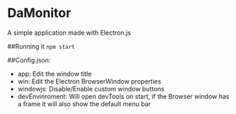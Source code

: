 # DaMonitor

A simple application made with Electron.js

##Running it 
`npm start`
  
##Config.json:
 * app: Edit the window title
 * win: Edit the Electron BrowserWindow properties
 * windowjs: Disable/Enable custom window buttons
 * devEnvinroment: Will open devTools on start, if the Browser window has a frame it will also show the default menu bar

  
